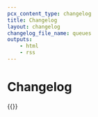 ```yaml
---
pcx_content_type: changelog
title: Changelog
layout: changelog
changelog_file_name: queues
outputs:
    - html
    - rss
---
```


# Changelog

{{<product-changelog>}}
